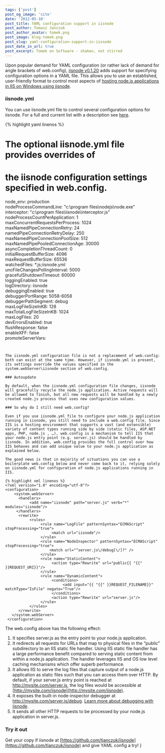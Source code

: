```yaml
---
tags: ['post']
post_og_image: 'site'
date: '2012-05-10'  
post_title: YAML configuration support in iisnode
post_author: Tomasz Janczuk
post_author_avatar: tomek.png
post_image: blog-tomek.png
post_slug: yaml-configuration-support-in-iisnode
post_date_in_url: true
post_excerpt: Tomek on Software - shaken, not stirred
---
```





Upon popular demand for YAML configuration (or rather lack of demand for angle brackets of web.config), [iisnode v0.1.20](https://github.com/tjanczuk/iisnode) adds support for specifying configuration options in a YAML file. This allows you to use an established, user-friendly format to control most aspects of [hosting node.js applications in IIS on Windows using iisnode](http://tomasz.janczuk.org/2011/08/hosting-nodejs-applications-in-iis-on.html).   

### iisnode.yml  

You can use iisnode.yml file to control several configuration options for iisnode. For a full and current list with a description see [here](https://github.com/tjanczuk/iisnode/blob/master/src/samples/configuration/iisnode.yml).  

{% highlight yaml linenos %}
   # The optional iisnode.yml file provides overrides of   
# the iisnode configuration settings specified in web.config.  
  
node_env: production  
nodeProcessCommandLine: "c:\program files\nodejs\node.exe"  
interceptor: "c:\program files\iisnode\interceptor.js"  
nodeProcessCountPerApplication: 1  
maxConcurrentRequestsPerProcess: 1024  
maxNamedPipeConnectionRetry: 24  
namedPipeConnectionRetryDelay: 250  
maxNamedPipeConnectionPoolSize: 512  
maxNamedPipePooledConnectionAge: 30000  
asyncCompletionThreadCount: 0  
initialRequestBufferSize: 4096  
maxRequestBufferSize: 65536  
watchedFiles: *.js;iisnode.yml  
uncFileChangesPollingInterval: 5000  
gracefulShutdownTimeout: 60000  
loggingEnabled: true  
logDirectory: iisnode  
debuggingEnabled: true  
debuggerPortRange: 5058-6058  
debuggerPathSegment: debug  
maxLogFileSizeInKB: 128  
maxTotalLogFileSizeInKB: 1024  
maxLogFiles: 20  
devErrorsEnabled: true  
flushResponse: false  
enableXFF: false  
promoteServerVars: 

```


The iisnode.yml configuration file is not a replacement of web.config: both can exist at the same time. However, if iisnode.yml is present, its settings override the values specified in the system.webServer\iisnode section of web.config. 

### Autoupdate

By default, when the iisnode.yml configuration file changes, iisnode will gracefully recycle the node.js application. Active requests will be allowed to finish, but all new requests will be handled by a newly created node.js process that uses new configuration values. 

### So why do I still need web.config?

Even if you use iisnode.yml file to configure your node.js application running in iisnode, you still need to include a web.config file. Since IIS is a hosting environment that supports a vast (and extensible) variety of content types running side by side (static files, ASP.NET apps, PHP, node.js , …), web.config is a mechanism to tell IIS that your node.js entry point (e.g. server.js) should be handled by iisnode. In addition, web.config provides the full control over how IIS behaves and can add unique value to your node.js application as explained below. 

The good news is that in majority of situations you can use a boilerplate web.config below and never come back to it, relying solely on iisnode.yml for configuration of node.js applications running in IIS. 

{% highlight xml linenos %}
<?xml version="1.0" encoding="utf-8"?>  
<configuration>  
    <system.webServer>           
      <handlers>  
           <add name="iisnode" path="server.js" verb="*" modules="iisnode"/>  
     </handlers>  
      <rewrite>  
           <rules>  
                <rule name="LogFile" patternSyntax="ECMAScript" stopProcessing="true">  
                     <match url="iisnode"/>  
                </rule>  
                <rule name="NodeInspector" patternSyntax="ECMAScript" stopProcessing="true">                      
                    <match url="^server.js\/debug[\/]?" />  
                </rule>  
                <rule name="StaticContent">  
                     <action type="Rewrite" url="public{{ "{{" }}REQUEST_URI}}"/>  
                </rule>  
                <rule name="DynamicContent">  
                     <conditions>  
                          <add input="{{ "{{" }}REQUEST_FILENAME}}" matchType="IsFile" negate="True"/>  
                     </conditions>  
                     <action type="Rewrite" url="server.js"/>  
                </rule>  
           </rules>  
      </rewrite>  
   </system.webServer>  
 </configuration>

```


The web.config above has the following effect:

1. It specifies server.js as the entry point to your node.js application.  
2. It redirects all requests for URLs that map to physical files in the “public” subdirectory to an IIS static file handler. Using IIS static file handler has a large performance benefit compared to serving static content from within a node.js application. The handler leverages IIS and OS low level caching mechanisms which offer superb performance.  
3. It allows IIS to serve the log files that capture output of a node.js application as static files such that you can access them over HTTP. By default, if your server.js entry point is reached at http://mysite.com/server.js, the log files would be accessible at [http://mysite.com/iisnode](http://mysite.com/iisnode).  
4. It exposes the built-in node-inspector debugger at http://mysite.com/server.js/debug. [Learn more about debugging with iisnode](http://tomasz.janczuk.org/2011/11/debug-nodejs-applications-on-windows.html).  
5. It sends all other HTTP requests to be processed by your node.js application in server.js.  


### Try it out

Get your copy if iisnode at [https://github.com/tjanczuk/iisnode](https://github.com/tjanczuk/iisnode) and give YAML config a try!  }